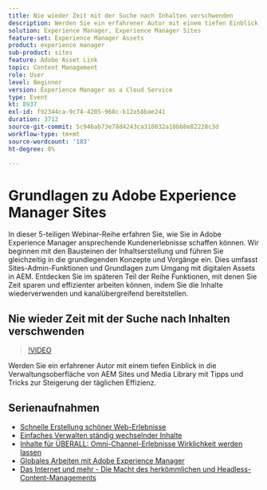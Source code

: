 ```yaml
---
title: Nie wieder Zeit mit der Suche nach Inhalten verschwenden
description: Werden Sie ein erfahrener Autor mit einem tiefen Einblick in die Verwaltungsoberfläche von AEM Sites und Media Library mit Tipps und Tricks zur Steigerung der täglichen Effizienz
solution: Experience Manager, Experience Manager Sites
feature-set: Experience Manager Assets
product: experience manager
sub-product: sites
feature: Adobe Asset Link
topic: Content Management
role: User
level: Beginner
version: Experience Manager as a Cloud Service
type: Event
kt: 8937
exl-id: f92344ca-9c74-4205-968c-b12a58bae241
duration: 3712
source-git-commit: 5c946ab73e78d4243ca310032a10bb8e82228c3d
workflow-type: tm+mt
source-wordcount: '183'
ht-degree: 0%

---
```


# Grundlagen zu Adobe Experience Manager Sites

In dieser 5-teiligen Webinar-Reihe erfahren Sie, wie Sie in Adobe Experience Manager ansprechende Kundenerlebnisse schaffen können. Wir beginnen mit den Bausteinen der Inhaltserstellung und führen Sie gleichzeitig in die grundlegenden Konzepte und Vorgänge ein. Dies umfasst Sites-Admin-Funktionen und Grundlagen zum Umgang mit digitalen Assets in AEM. Entdecken Sie im späteren Teil der Reihe Funktionen, mit denen Sie Zeit sparen und effizienter arbeiten können, indem Sie die Inhalte wiederverwenden und kanalübergreifend bereitstellen.

## Nie wieder Zeit mit der Suche nach Inhalten verschwenden

>[!VIDEO](https://video.tv.adobe.com/v/336983/?quality=12&learn=on&hidetitle=true)

Werden Sie ein erfahrener Autor mit einem tiefen Einblick in die Verwaltungsoberfläche von AEM Sites und Media Library mit Tipps und Tricks zur Steigerung der täglichen Effizienz.

## Serienaufnahmen

* [Schnelle Erstellung schöner Web-Erlebnisse](authoring-fundamentals.md)
* [Einfaches Verwalten ständig wechselnder Inhalte](collaboration-tools.md)
* [Inhalte für ÜBERALL: Omni-Channel-Erlebnisse Wirklichkeit werden lassen](omnichannel-experiences.md)
* [Globales Arbeiten mit Adobe Experience Manager](multi-site-management-web-translation.md)
* [Das Internet und mehr - Die Macht des herkömmlichen und Headless-Content-Managements](traditional-headless-content-management.md)
